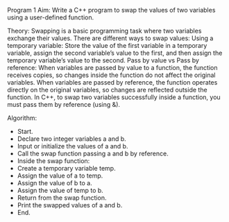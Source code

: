 Program 1
Aim:
Write a C++ program to swap the values of two variables using a user-defined function.

Theory:
Swapping is a basic programming task where two variables exchange their values. There are different ways to swap values:
Using a temporary variable: Store the value of the first variable in a temporary variable, assign the second variable’s value to the first, and then assign the temporary variable’s value to the second.
Pass by value vs Pass by reference:
When variables are passed by value to a function, the function receives copies, so changes inside the function do not affect the original variables.
When variables are passed by reference, the function operates directly on the original variables, so changes are reflected outside the function.
In C++, to swap two variables successfully inside a function, you must pass them by reference (using &).

Algorithm:
- Start.
- Declare two integer variables a and b.
- Input or initialize the values of a and b.
- Call the swap function passing a and b by reference.
- Inside the swap function:
- Create a temporary variable temp.
- Assign the value of a to temp.
- Assign the value of b to a.
- Assign the value of temp to b.
- Return from the swap function.
- Print the swapped values of a and b.
- End.
